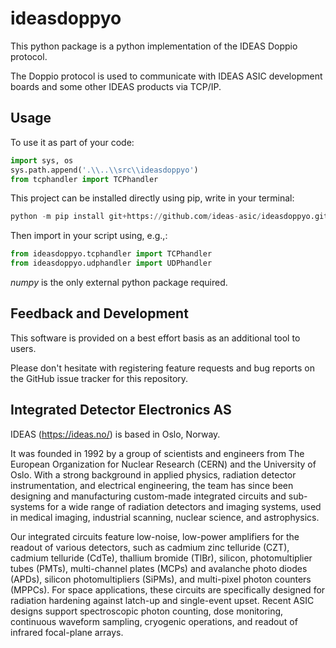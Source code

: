 # ideasdoppyo
This python package is a python implementation of the IDEAS Doppio protocol.

The Doppio protocol is used to communicate with IDEAS ASIC development
boards and some other IDEAS products via TCP/IP.

## Usage

To use it as part of your code:

```python 
import sys, os
sys.path.append('.\\..\\src\\ideasdoppyo')
from tcphandler import TCPhandler
```

This project can be installed directly using pip, write in your terminal:
```python 
python -m pip install git+https://github.com/ideas-asic/ideasdoppyo.git
```

Then import in your script using, e.g.,:
```python 
from ideasdoppyo.tcphandler import TCPhandler
from ideasdoppyo.udphandler import UDPhandler
```

_numpy_ is the only external python package required.

## Feedback and Development

This software is provided on a best effort basis as an additional tool
to users.

Please don't hesitate with registering feature requests and bug reports on
the GitHub issue tracker for this repository.

## Integrated Detector Electronics AS

IDEAS (https://ideas.no/) is based in Oslo, Norway.

It was founded in 1992 by a group of scientists and engineers from The
European Organization for Nuclear Research (CERN) and the University
of Oslo. With a strong background in applied physics, radiation
detector instrumentation, and electrical engineering, the team has
since been designing and manufacturing custom-made integrated circuits
and sub-systems for a wide range of radiation detectors and imaging
systems, used in medical imaging, industrial scanning, nuclear
science, and astrophysics.

Our integrated circuits feature low-noise, low-power amplifiers for
the readout of various detectors, such as cadmium zinc telluride
(CZT), cadmium telluride (CdTe), thallium bromide (TlBr), silicon,
photomultiplier tubes (PMTs), multi-channel plates (MCPs) and
avalanche photo diodes (APDs), silicon photomultipliers (SiPMs), and
multi-pixel photon counters (MPPCs). For space applications, these
circuits are specifically designed for radiation hardening against
latch-up and single-event upset. Recent ASIC designs support
spectroscopic photon counting, dose monitoring, continuous waveform
sampling, cryogenic operations, and readout of infrared focal-plane
arrays.
